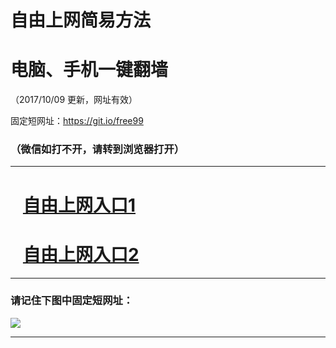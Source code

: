 ﻿# 自由上网简易方法

# 电脑、手机一键翻墙

（2017/10/09 更新，网址有效）

固定短网址：https://git.io/free99

### （微信如打不开，请转到浏览器打开）


***





# &nbsp;&nbsp; <a href="http://ft719323061.fwq-tz-1001.info/fwqtz01.html?t=100900119796 " target="_blank">自由上网入口1</a>
# &nbsp;&nbsp; <a href="http://ft2244631094.fwq-tz-1002.info/fwqtz02.html?t=100900116155 " target="_blank">自由上网入口2</a>
***

### 请记住下图中固定短网址：

<img src="https://s3-us-west-2.amazonaws.com/fwq-1001/yjfq-20170905okok.png" /> 


***

